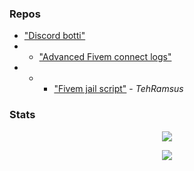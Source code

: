### Repos
- ["Discord botti"](https://github.com/fa1t666/ticketbotti)
- - ["Advanced Fivem connect logs"](https://github.com/fa1t666/logit)
- - - ["Fivem jail script"](https://github.com/TehRamsus/esx_extendedjail) - *TehRamsus*

### Stats
<p align="center">
  <img src="https://github-readme-stats.vercel.app/api?username=fa1t666&show_icons=true&include_all_commits=true&theme=buefy" />
</p>

<p align="center">
  <img src="https://github-readme-stats.vercel.app/api/top-langs/?username=fa1t666&layout=compact&theme=buefy" />
</p>
